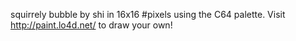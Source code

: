 squirrely bubble by shi in 16x16 #pixels using the C64 palette. Visit http://paint.lo4d.net/ to draw your own! 